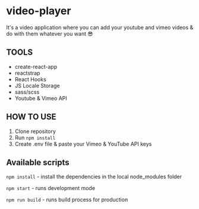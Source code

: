 # video-player

It's a video application where you can add your youtube and vimeo videos & do with
them whatever you want 😎

## TOOLS

- create-react-app
- reactstrap
- React Hooks
- JS Locale Storage
- sass/scss
- Youtube & Vimeo API

## HOW TO USE

1. Clone repository
2. Run `npm install`
3. Create .env file & paste your Vimeo & YouTube API keys

## Available scripts

`npm install` - install the dependencies in the local node_modules folder 

`npm start` - runs development mode

`npm run build` - runs build process for production